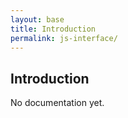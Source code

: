 ```yaml
---
layout: base
title: Introduction
permalink: js-interface/
---
```


## Introduction

<p class="hint hint--error">No documentation yet.</p>